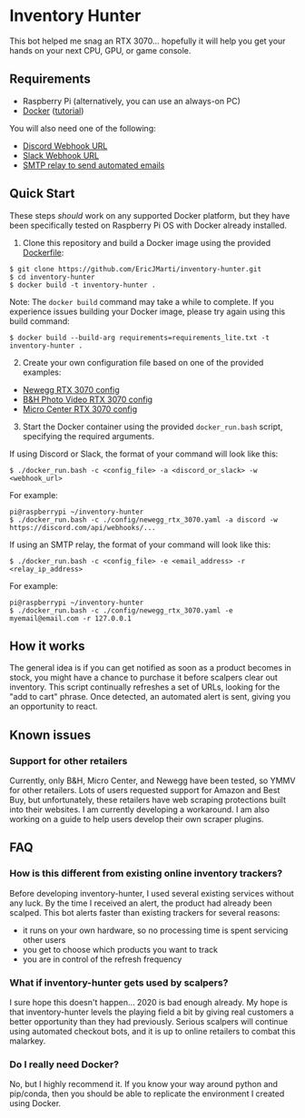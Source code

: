 # Inventory Hunter

This bot helped me snag an RTX 3070... hopefully it will help you get your hands on your next CPU, GPU, or game console.

## Requirements

- Raspberry Pi (alternatively, you can use an always-on PC)
- [Docker](https://www.docker.com/) ([tutorial](https://phoenixnap.com/kb/docker-on-raspberry-pi))

You will also need one of the following:
- [Discord Webhook URL](https://support.discord.com/hc/en-us/articles/228383668-Intro-to-Webhooks)
- [Slack Webhook URL](https://api.slack.com/messaging/webhooks)
- [SMTP relay to send automated emails](https://medium.com/swlh/setting-up-gmail-and-other-email-on-a-raspberry-pi-6f7e3ad3d0e)

## Quick Start

These steps *should* work on any supported Docker platform, but they have been specifically tested on Raspberry Pi OS with Docker already installed.

1. Clone this repository and build a Docker image using the provided [Dockerfile](Dockerfile):
```
$ git clone https://github.com/EricJMarti/inventory-hunter.git
$ cd inventory-hunter
$ docker build -t inventory-hunter .
```

Note: The `docker build` command may take a while to complete. If you experience issues building your Docker image, please try again using this build command:

```
$ docker build --build-arg requirements=requirements_lite.txt -t inventory-hunter .
```

2. Create your own configuration file based on one of the provided examples:

- [Newegg RTX 3070 config](config/newegg_rtx_3070.yaml)
- [B&H Photo Video RTX 3070 config](config/bhphoto_rtx_3070.yaml)
- [Micro Center RTX 3070 config](config/microcenter_rtx_3070.yaml)

3. Start the Docker container using the provided `docker_run.bash` script, specifying the required arguments.

If using Discord or Slack, the format of your command will look like this:

```
$ ./docker_run.bash -c <config_file> -a <discord_or_slack> -w <webhook_url>
```

For example:

```
pi@raspberrypi ~/inventory-hunter
$ ./docker_run.bash -c ./config/newegg_rtx_3070.yaml -a discord -w https://discord.com/api/webhooks/...
```

If using an SMTP relay, the format of your command will look like this:

```
$ ./docker_run.bash -c <config_file> -e <email_address> -r <relay_ip_address>
```

For example:

```
pi@raspberrypi ~/inventory-hunter
$ ./docker_run.bash -c ./config/newegg_rtx_3070.yaml -e myemail@email.com -r 127.0.0.1
```

## How it works

The general idea is if you can get notified as soon as a product becomes in stock, you might have a chance to purchase it before scalpers clear out inventory. This script continually refreshes a set of URLs, looking for the "add to cart" phrase. Once detected, an automated alert is sent, giving you an opportunity to react.

## Known issues

### Support for other retailers

Currently, only B&H, Micro Center, and Newegg have been tested, so YMMV for other retailers. Lots of users requested support for Amazon and Best Buy, but unfortunately, these retailers have web scraping protections built into their websites. I am currently developing a workaround. I am also working on a guide to help users develop their own scraper plugins.

## FAQ

### How is this different from existing online inventory trackers?

Before developing inventory-hunter, I used several existing services without any luck. By the time I received an alert, the product had already been scalped. This bot alerts faster than existing trackers for several reasons:

- it runs on your own hardware, so no processing time is spent servicing other users
- you get to choose which products you want to track
- you are in control of the refresh frequency

### What if inventory-hunter gets used by scalpers?

I sure hope this doesn't happen... 2020 is bad enough already. My hope is that inventory-hunter levels the playing field a bit by giving real customers a better opportunity than they had previously. Serious scalpers will continue using automated checkout bots, and it is up to online retailers to combat this malarkey.

### Do I really need Docker?

No, but I highly recommend it. If you know your way around python and pip/conda, then you should be able to replicate the environment I created using Docker.
